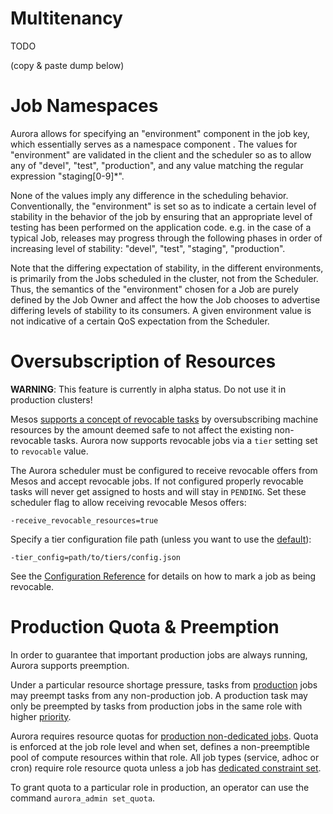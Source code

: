 Multitenancy
============

TODO

(copy & paste dump below)


# Job Namespaces

Aurora allows for specifying an "environment" component in the job key, which essentially serves
as a namespace component . The values for "environment" are validated in the client and the scheduler
so as to allow any of "devel", "test", "production", and any value matching the regular expression
"staging[0-9]*".

None of the values imply any difference in the scheduling behavior. Conventionally, the
"environment" is set so as to indicate a certain level of stability in the behavior of the job
by ensuring that an appropriate level of testing has been performed on the application code. e.g.
in the case of a typical Job, releases may progress through the following phases in order of increasing level of stability: "devel", "test", "staging", "production".

Note that the differing expectation of stability, in the different environments, is primarily from the Jobs scheduled in the cluster, not from the Scheduler. Thus, the semantics of the "environment" chosen for a Job are purely defined by the Job Owner and affect the how the Job chooses to advertise differing levels of stability to its consumers. A given environment value is not indicative of a certain QoS expectation from the Scheduler.







# Oversubscription of Resources

**WARNING**: This feature is currently in alpha status. Do not use it in production clusters!

Mesos [supports a concept of revocable tasks](http://mesos.apache.org/documentation/latest/oversubscription/)
by oversubscribing machine resources by the amount deemed safe to not affect the existing
non-revocable tasks. Aurora now supports revocable jobs via a `tier` setting set to `revocable`
value.

The Aurora scheduler must be configured to receive revocable offers from Mesos and accept revocable
jobs. If not configured properly revocable tasks will never get assigned to hosts and will stay in
`PENDING`. Set these scheduler flag to allow receiving revocable Mesos offers:

    -receive_revocable_resources=true

Specify a tier configuration file path (unless you want to use the [default](../src/main/resources/org/apache/aurora/scheduler/tiers.json)):

    -tier_config=path/to/tiers/config.json


See the [Configuration Reference](references/configuration.md) for details on how to mark a job
as being revocable.





Production Quota & Preemption
=============================

In order to guarantee that important production jobs are always running, Aurora supports
preemption.

Under a particular resource shortage pressure, tasks from
[production](reference/configuration.md#job-objects) jobs may preempt tasks from any non-production
job. A production task may only be preempted by tasks from production jobs in the same role with
higher [priority](reference/configuration.md#job-objects).

Aurora requires resource quotas for
[production non-dedicated jobs](reference/configuration.md#job-objects). Quota is enforced at
the job role level and when set, defines a non-preemptible pool of compute resources within
that role. All job types (service, adhoc or cron) require role resource quota unless a job has
[dedicated constraint set](features/constraints.md#dedicated-attribute).

To grant quota to a particular role in production, an operator can use the command
`aurora_admin set_quota`.
